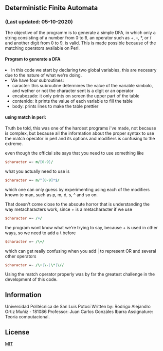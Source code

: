## Deterministic Finite Automata
### (Last updated: 05-10-2020)
The objective of the programm is to generate a simple DFA, in which only a string consisting of a number from 0 to 9, an operator such as +, -, *, or / and another digit from 0 to 9, is valid. This is made possible because of the matching operators avaliable on Perl.


#### Program to generate a DFA 
  <li>In this code we start by declaring two global variables, this are necesary due to the nature of what we're doing.</li>
  <li>We have four subroutines: 
	<ul> <li>caracter: this subroutine determines the value of the variable simbolo, and wether or not the character sent is a digit or an operator</li>
		<li> encabezado: it only prints on screen the upper part of the table</li>
		<li> contenido: it prints the value of each variable to fill the table</li>
		<li> body: prints lines to make the table prettier</li>
	</ul>
  </li>  
  

#### using match in perl:

Truth be told, this was one of the hardest programs i've made, not because is complex, but because all the information about the proper syntax to use the match operator in perl and its options and modifiers is confusing to the extreme. 

even though the official site says that you need to use something like
```perl
$character =~ m/[0-9]/
```

what you actually need to use is 

```perl
$character =~ m/^[0-9]*$/
```
which one can only guess by experimenting using each of the modifiers known to man, such as p, m, d, s, ^ and so on.

That doesn't come close to the absoute horror that is understanding the way metacharacters work, since + is a metacharacter if we use 
```perl
$character =~ /+/
```
the program wont know what we're trying to say, because + is used in other ways, so we need to add a \ before
```perl
$character =~ /\+/
```
which can get really confusing when you add | to represent OR and several other operators
```perl
$character =~ /\+|\-|\*|\//
```

Using the match operator properly was by far the greatest challenge in the development of this code.



## Information

Universidad Politécnica de San Luis Potosí
Written by: Rodrigo Alejandro Ortiz Muñiz - 181086
Professor: Juan Carlos Gonzáles Ibarra
Assignature: Teoría computacional.


## License
[MIT](https://choosealicense.com/licenses/mit/)
